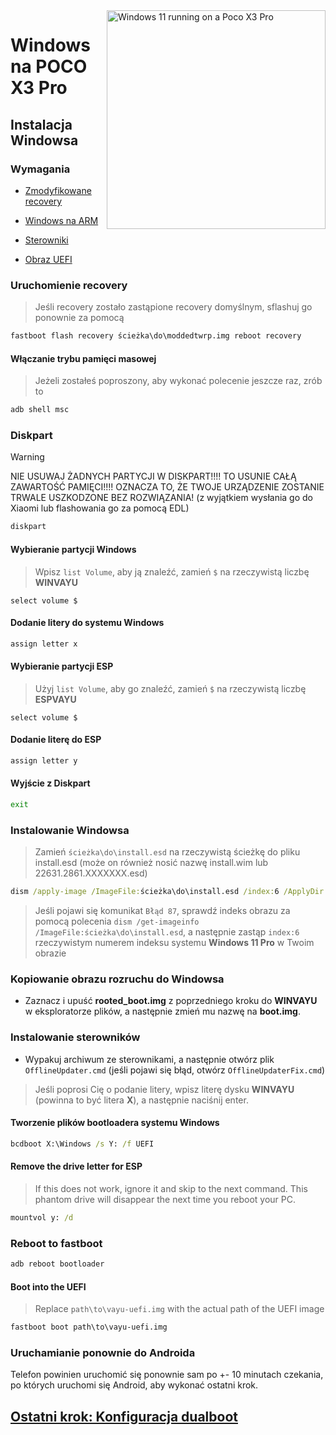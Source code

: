 <img align="right" src="https://github.com/n00b69/woa-vayu/blob/main/vayu.png" width="350" alt="Windows 11 running on a Poco X3 Pro">

# Windows na POCO X3 Pro

## Instalacja Windowsa

### Wymagania
- [Zmodyfikowane recovery](https://github.com/n00b69/woa-vayu/releases/tag/Recovery)

- [Windows na ARM](https://worproject.com/esd)
  
- [Sterowniki](https://github.com/n00b69/woa-vayu/releases/tag/Drivers)

- [Obraz UEFI](https://github.com/n00b69/woa-vayu/releases/tag/UEFI)

### Uruchomienie recovery
> Jeśli recovery zostało zastąpione recovery domyślnym, sflashuj go ponownie za pomocą
```cmd
fastboot flash recovery ścieżka\do\moddedtwrp.img reboot recovery
```

#### Włączanie trybu pamięci masowej
> Jeżeli zostałeś poproszony, aby wykonać polecenie jeszcze raz, zrób to
```cmd
adb shell msc
```

### Diskpart
> [!WARNING]
> NIE USUWAJ ŻADNYCH PARTYCJI W DISKPART!!!! TO USUNIE CAŁĄ ZAWARTOŚĆ PAMIĘCI!!!! OZNACZA TO, ŻE TWOJE URZĄDZENIE ZOSTANIE TRWALE USZKODZONE BEZ ROZWIĄZANIA! (z wyjątkiem wysłania go do Xiaomi lub flashowania go za pomocą EDL)
```cmd
diskpart
```

#### Wybieranie partycji Windows
> Wpisz `list Volume`, aby ją znaleźć, zamień `$` na rzeczywistą liczbę **WINVAYU**
```diskpart
select volume $
```

#### Dodanie litery do systemu Windows
```cmd
assign letter x
```

#### Wybieranie partycji ESP
> Użyj `list Volume`, aby go znaleźć, zamień `$` na rzeczywistą liczbę **ESPVAYU**
```diskpart
select volume $
```

#### Dodanie literę do ESP
```cmd
assign letter y
```

#### Wyjście z Diskpart
```cmd
exit
```

### Instalowanie Windowsa
> Zamień `ścieżka\do\install.esd` na rzeczywistą ścieżkę do pliku install.esd (może on również nosić nazwę install.wim lub 22631.2861.XXXXXXX.esd)
```cmd
dism /apply-image /ImageFile:ścieżka\do\install.esd /index:6 /ApplyDir:X:\
```

> Jeśli pojawi się komunikat `Błąd 87`, sprawdź indeks obrazu za pomocą polecenia `dism /get-imageinfo /ImageFile:ścieżka\do\install.esd`, a następnie zastąp `index:6` rzeczywistym numerem indeksu systemu **Windows 11 Pro** w Twoim obrazie

### Kopiowanie obrazu rozruchu do Windowsa
- Zaznacz i upuść **rooted_boot.img** z poprzedniego kroku do **WINVAYU** w eksploratorze plików, a następnie zmień mu nazwę na **boot.img**.

### Instalowanie sterowników
- Wypakuj archiwum ze sterownikami, a następnie otwórz plik `OfflineUpdater.cmd` (jeśli pojawi się błąd, otwórz `OfflineUpdaterFix.cmd`)
 
> Jeśli poprosi Cię o podanie litery, wpisz literę dysku **WINVAYU** (powinna to być litera **X**), a następnie naciśnij enter.

#### Tworzenie plików bootloadera systemu Windows
```cmd
bcdboot X:\Windows /s Y: /f UEFI
```

#### Remove the drive letter for ESP
> If this does not work, ignore it and skip to the next command. This phantom drive will disappear the next time you reboot your PC.
```cmd
mountvol y: /d
```

### Reboot to fastboot
```cmd
adb reboot bootloader
```

#### Boot into the UEFI
> Replace `path\to\vayu-uefi.img` with the actual path of the UEFI image
```cmd
fastboot boot path\to\vayu-uefi.img
```

### Uruchamianie ponownie do Androida
Telefon powinien uruchomić się ponownie sam po +- 10 minutach czekania, po których uruchomi się Android, aby wykonać ostatni krok.

## [Ostatni krok: Konfiguracja dualboot](4-dualboot.md)

















